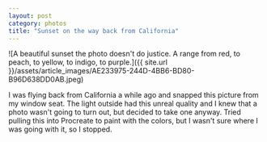 ```yaml
---
layout: post
category: photos
title: "Sunset on the way back from California"
---
```


![A beautiful sunset the photo doesn't do justice. A range from red, to peach, to yellow, to indigo, to purple.]({{ site.url }}/assets/article_images/AE233975-244D-4BB6-BD80-B96D638DD0AB.jpeg)

I was flying back from California a while ago and snapped this picture from my window seat. The light outside had this unreal quality and I knew that a photo wasn't going to turn out, but decided to take one anyway. Tried pulling this into Procreate to paint with the colors, but I wasn't sure where I was going with it, so I stopped.
